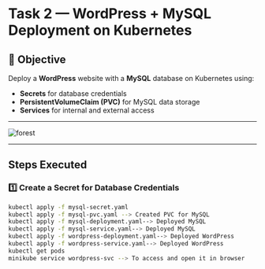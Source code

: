 # Task 2 — WordPress + MySQL Deployment on Kubernetes

## 🎯 Objective
Deploy a **WordPress** website with a **MySQL** database on Kubernetes using:
- **Secrets** for database credentials  
- **PersistentVolumeClaim (PVC)** for MySQL data storage  
- **Services** for internal and external access  

---
![forest](https://github.com/ImranNadaf/k8s/tree/d7835b670accdacf0e6e9a09241640288cacd318/screenshots/task2)

---

##  Steps Executed

### 1️⃣ Create a Secret for Database Credentials
```bash
kubectl apply -f mysql-secret.yaml
kubectl apply -f mysql-pvc.yaml --> Created PVC for MySQL
kubectl apply -f mysql-deployment.yaml--> Deployed MySQL
kubectl apply -f mysql-service.yaml--> Deployed MySQL
kubectl apply -f wordpress-deployment.yaml--> Deployed WordPress
kubectl apply -f wordpress-service.yaml--> Deployed WordPress
kubectl get pods
minikube service wordpress-svc --> To access and open it in browser

